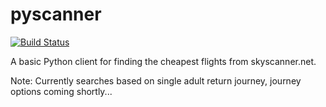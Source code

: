 # pyscanner
[![Build Status](https://travis-ci.org/richardasaurus/pyscanner.png?branch=master)](https://travis-ci.org/richardasaurus/pyscanner)

A basic Python client for finding the cheapest flights from skyscanner.net.

Note: Currently searches based on single adult return journey, journey options coming shortly...



